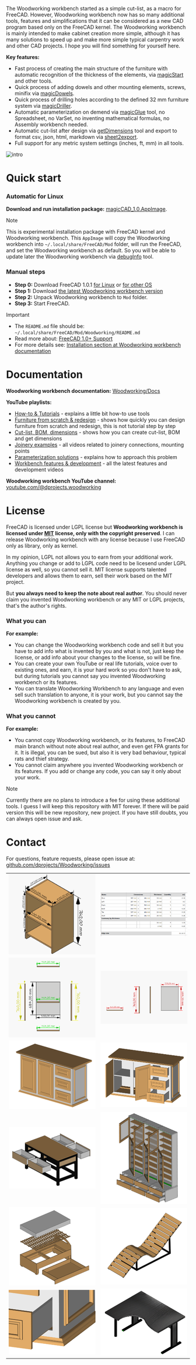 The Woodworking workbench started as a simple cut-list, as a macro for FreeCAD. However, Woodworking workbench now has so many additional tools, features and simplifications that it can be considered as a new CAD program based only on the FreeCAD kernel. The Woodworking workbench is mainly intended to make cabinet creation more simple, although it has many solutions to speed up and make more simple typical carpentry work and other CAD projects. I hope you will find something for yourself here.

**Key features:**
* Fast process of creating the main structure of the furniture with automatic recognition of the thickness of the elements, via [magicStart](https://github.com/dprojects/Woodworking/tree/master/Docs#how-to-start---magicstart) and other tools.
* Quick process of adding dowels and other mounting elements, screws, minifix via [magicDowels](https://github.com/dprojects/Woodworking/tree/master/Docs#magicdowels).
* Quick process of drilling holes according to the defined 32 mm furniture system via [magicDriller](https://github.com/dprojects/Woodworking/tree/master/Docs#magicdriller).
* Automatic parameterization on demend via [magicGlue](https://github.com/dprojects/Woodworking/tree/master/Docs#magicglue) tool, no Spreadsheet, no VarSet, no inventing mathematical formulas, no Assembly workbench needed.
* Automatic cut-list after design via [getDimensions](https://github.com/dprojects/Woodworking/tree/master/Docs#getdimensions) tool and export to format csv, json, html, markdown via [sheet2export](https://github.com/dprojects/Woodworking/tree/master/Docs#sheet2export).
* Full support for any metric system settings (inches, ft, mm) in all tools.

![intro](https://raw.githubusercontent.com/dprojects/media/master/intro.gif)

# Quick start

### Automatic for Linux

**Download and run installation package:** [magicCAD_1.0.AppImage](https://github.com/dprojects/Woodworking-package/releases/download/1.0/magicCAD_1.0.AppImage). 

> [!NOTE]
> This is experimental installation package with FreeCAD kernel and Woodworking workbench. 
> This `AppImage` will copy the Woodworking workbench into `~/.local/share/FreeCAD/Mod` folder, 
> will run the FreeCAD, and set the Woodworking workbench as default. 
> So you will be able to update later the Woodworking workbench via [debugInfo](https://github.com/dprojects/Woodworking/tree/master/Docs#debuginfo) tool.

### Manual steps

* **Step 0:** Download FreeCAD 1.0.1 [for Linux](https://github.com/FreeCAD/FreeCAD/releases/download/1.0.1/FreeCAD_1.0.1-conda-Linux-x86_64-py311.AppImage) or [for other OS](https://github.com/FreeCAD/FreeCAD/releases/tag/1.0.1)
* **Step 1:** Download [the latest Woodworking workbench version](https://github.com/dprojects/Woodworking/archive/refs/heads/master.zip)
* **Step 2:** Unpack Woodworking workbench to `Mod` folder.
* **Step 3:** Start FreeCAD.

> [!IMPORTANT]
> * The `README.md` file should be: `~/.local/share/FreeCAD/Mod/Woodworking/README.md` <br>
> * Read more about: [FreeCAD 1.0+ Support](https://github.com/dprojects/Woodworking/issues/49) <br>
> * For more details see: [Installation section at Woodworking workbench documentation](https://github.com/dprojects/Woodworking/tree/master/Docs#installation)

# Documentation

**Woodworking workbench documentation:** [Woodworking/Docs](https://github.com/dprojects/Woodworking/tree/master/Docs)

**YouTube playlists:**

* [How-to & Tutorials](https://www.youtube.com/playlist?list=PLSKOS_LK45BAP3JmYWzraTHqb0tAeONkf) - explains a little bit how-to use tools
* [Furniture from scratch & redesign](https://www.youtube.com/playlist?list=PLSKOS_LK45BBHkWPjdWX49qh-GEsF511v) - shows how quickly you can design furniture from scratch and redesign, this is not tutorial step by step
* [Cut-list, BOM, dimensions](https://www.youtube.com/playlist?list=PLSKOS_LK45BCnwvCGt4klfF6uVAxfQQTy) - shows how you can create cut-list, BOM and get dimensions
* [Joinery examples](https://www.youtube.com/playlist?list=PLSKOS_LK45BBG8kJ2AZvQKBfOSfzhTrLt) - all videos related to joinery connections, mounting points
* [Parameterization solutions](https://www.youtube.com/playlist?list=PLSKOS_LK45BCzvg_B7oSTk1IsQnu5thtZ) - explains how to approach this problem
* [Workbench features & development](https://www.youtube.com/playlist?list=PLSKOS_LK45BDiLCETxbH_PV-uN3RAA0qz) - all the latest features and development videos

**Woodworking workbench YouTube channel:** [youtube.com/@dprojects.woodworking](https://www.youtube.com/@dprojects.woodworking/videos)

# License

FreeCAD is licensed under LGPL license but **Woodworking workbench is licensed under [MIT](https://github.com/dprojects/Woodworking/blob/master/LICENSE) license, only with the copyright preserved**. I can release Woodworking workbench with any license because I use FreeCAD only as library, only as kernel. 

In my opinion, LGPL not allows you to earn from your additional work. Anything you change or add to LGPL code need to be licesend under LGPL license as well, so you cannot sell it. MIT license supports talented developers and allows them to earn, sell their work based on the MIT project. 

But **you always need to keep the note about real author**. You should never claim you invented Woodworking workbench or any MIT or LGPL projects, that's the author's rights.

### What you can

**For example:**

* You can change the Woodworking workbench code and sell it but you have to add info what is invented by you and what is not, just keep the license, or add info about your changes to the license, so will be fine.
* You can create your own YouTube or real life tutorials, voice over to existing ones, and earn, it is your hard work so you don't have to ask, but during tutorials you cannot say you invented Woodworking workbench or its features.
* You can translate Woodworking Workbench to any language and even sell such translation to anyone, it is your work, but you cannot say the Woodworking workbench is created by you. 

### What you cannot

**For example:**

* You cannot copy Woodworking workbench, or its features, to FreeCAD main branch without note about real author, and even get FPA grants for it. It is illegal, you can be sued, but also it is very bad behaviour, typical rats and thief strategy. 
* You cannot claim anywhere you invented Woodworking workbench or its features. If you add or change any code, you can say it only about your work.

> [!NOTE]
> Currently there are no plans to introduce a fee for using these additional tools. 
> I guess I will keep this repository with MIT forever. 
> If there will be paid version this will be new repository, new project.
> If you have still doubts, you can always open issue and ask.

# Contact

For questions, feature requests, please open issue at: [github.com/dprojects/Woodworking/issues](https://github.com/dprojects/Woodworking/issues)


|   |   |
|---|---|
| [![c1r1](https://raw.githubusercontent.com/dprojects/Woodworking/master/Screenshots/matrix/c1r1.png)](https://raw.githubusercontent.com/dprojects/Woodworking/master/Screenshots/matrix/c1r1.png) | [![c2r1](https://raw.githubusercontent.com/dprojects/Woodworking/master/Screenshots/matrix/c2r1.png)](https://raw.githubusercontent.com/dprojects/Woodworking/master/Screenshots/matrix/c2r1.png) |
| [![c1r2](https://raw.githubusercontent.com/dprojects/Woodworking/master/Screenshots/matrix/c1r2.png)](https://raw.githubusercontent.com/dprojects/Woodworking/master/Screenshots/matrix/c1r2.png) | [![c2r2](https://raw.githubusercontent.com/dprojects/Woodworking/master/Screenshots/matrix/c2r2.png)](https://raw.githubusercontent.com/dprojects/Woodworking/master/Screenshots/matrix/c2r2.png) |
| [![c1r3](https://raw.githubusercontent.com/dprojects/Woodworking/master/Screenshots/matrix/c1r3.png)](https://raw.githubusercontent.com/dprojects/Woodworking/master/Screenshots/matrix/c1r3.png) | [![c2r3](https://raw.githubusercontent.com/dprojects/Woodworking/master/Screenshots/matrix/c2r3.png)](https://raw.githubusercontent.com/dprojects/Woodworking/master/Screenshots/matrix/c2r3.png) |
| [![c1r4](https://raw.githubusercontent.com/dprojects/Woodworking/master/Screenshots/matrix/c1r4.png)](https://raw.githubusercontent.com/dprojects/Woodworking/master/Screenshots/matrix/c1r4.png) | [![c2r4](https://raw.githubusercontent.com/dprojects/Woodworking/master/Screenshots/matrix/c2r4.png)](https://raw.githubusercontent.com/dprojects/Woodworking/master/Screenshots/matrix/c2r4.png) |
| [![c1r5](https://raw.githubusercontent.com/dprojects/Woodworking/master/Screenshots/matrix/c1r5.png)](https://raw.githubusercontent.com/dprojects/Woodworking/master/Screenshots/matrix/c1r5.png) | [![c2r5](https://raw.githubusercontent.com/dprojects/Woodworking/master/Screenshots/matrix/c2r5.png)](https://raw.githubusercontent.com/dprojects/Woodworking/master/Screenshots/matrix/c2r5.png) |
| [![c1r6](https://raw.githubusercontent.com/dprojects/Woodworking/master/Screenshots/matrix/c1r6.png)](https://raw.githubusercontent.com/dprojects/Woodworking/master/Screenshots/matrix/c1r6.png) | [![c2r6](https://raw.githubusercontent.com/dprojects/Woodworking/master/Screenshots/matrix/c2r6.png)](https://raw.githubusercontent.com/dprojects/Woodworking/master/Screenshots/matrix/c2r6.png) |
